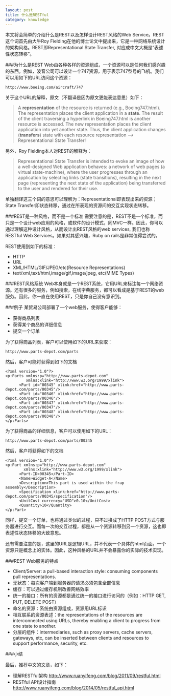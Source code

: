 ```yaml
---
layout: post
title: 什么是RESTful
category: knowledge
---
```


本文将会简单的介绍什么是REST以及怎样设计REST风格的Web Service。REST这个词首先由大牛Roy Fielding在他的博士论文中提出来，它是一种网络系统设计的架构风格。REST即Representational State Transfer, 对应成中文大概是“表述性状态转移”。

###为什么是REST
Web由各种各样的资源组成，一个资源可以是任何我们感兴趣的东西。例如，波音公司可以设计一个747资源，用于表示747型号的飞机。我们可以用如下的URL访问这个资源：
	
	http://www.boeing.com/aircraft/747

关于这个URL的解释，原文（不翻译是因为原文更能表达意思）如下：

>A **representation** of the resource is returned (e.g., Boeing747.html). The representation places the client
application in a **state**. The result of the client traversing a hyperlink in Boeing747.html is another resource is accessed. The new representation places the client application into yet another state. Thus, the client application changes (**transfers**) state with each resource representation --> Representational State
Transfer!

另外，Roy Fielding本人对REST的解释为：
> Representational State Transfer is intended to evoke an image of how a well-designed Web application
behaves: a network of web pages (a virtual state-machine), where the user progresses through an
application by selecting links (state transitions), resulting in the next page (representing the next state of
the application) being transferred to the user and rendered for their use.

单独翻译这三个词的意思可以理解为：Representational即表现出来的资源；State Transfer即状态转移，通过在所表现的资源间的交互实现状态转移。

###REST是一种风格，而不是一个标准
需要注意的是，REST不是一个标准，而只是一个设计web应用的风格，或软件的设计模式，同MVC一样。因此，你可以通过理解这种设计风格，从而设计出REST风格的web services, 我们也称RESTful Web Services。如果对其感兴趣，Ruby on rails是非常值得尝试的。

REST使用到如下的标准：

- HTTP
- URL
- XML/HTML/GIF/JPEG/etc(Resource Representations)
- text/xml,text/html,image/gif,image/jpeg, etc(MIME Types)

###REST风格系统
Web本身就是一个REST系统，它用URL来标注每一个网络资源。还有很多的服务，例如搜索，在线字典服务，都可以看成是基于REST的web服务。因此，你一直在使用REST，只是你自己没有意识到。

###例子
某贸易公司部署了一个web服务，使得客户能够：

- 获得商品列表
- 获得某个商品的详细信息
- 提交一个订单

为了获得商品列表，客户可以使用如下的URL来获取：

	http://www.parts-depot.com/parts

然后，客户可能将获得到如下的文档

	<?xml version="1.0"?>
	<p:Parts xmlns:p="http://www.parts-depot.com" 
	         xmlns:xlink="http://www.w3.org/1999/xlink">
	      <Part id="00345" xlink:href="http://www.parts-depot.com/parts/00345"/>
	      <Part id="00346" xlink:href="http://www.parts-depot.com/parts/00346"/>
	      <Part id="00347" xlink:href="http://www.parts-depot.com/parts/00347"/>
	      <Part id="00348" xlink:href="http://www.parts-depot.com/parts/00348"/>
	</p:Parts>

为了获得商品的详细信息，客户可以使用如下的URL：

	http://www.parts-depot.com/parts/00345

然后，客户将获得如下的文档

	<?xml version="1.0"?>
	<p:Part xmlns:p="http://www.parts-depot.com"   
	        xmlns:xlink="http://www.w3.org/1999/xlink">
	      <Part-ID>00345</Part-ID>
	      <Name>Widget-A</Name>
	      <Description>This part is used within the frap assembly</Description>
	      <Specification xlink:href="http://www.parts-depot.com/parts/00345/specification"/>
	      <UnitCost currency="USD">0.10</UnitCost>
	      <Quantity>10</Quantity>
	</p:Part>

同样，提交一个订单，也将通过类似的过程，只不过换成了HTTP POST方式与服务器进行交互。而每一次的交互过程，都是从一个资源转移到另一个资源，这也即表述性状态转移的大致意思。

还有需要注意的是，这里的URL是逻辑URL，并不代表一个具体的html页面。一个资源只是概念上的实体。因此，这种风格的URL并不会暴露你的实际的技术实现。

###REST Web服务的特点

- Client/Server: a pull-based interaction style: consuming components pull representations.
- 无状态：每次客户端到服务器的请求必须包含全部信息
- 缓存：可以通过缓存机制改善网络效率
- 统一的接口：所有的资源都是通过统一的接口进行访问的（例如：HTTP GET, PUT, DELETE POST）
- 命名的资源：系统由资源组成，资源用URL标识
- 相互联系的资源表述：the representations of the resources are interconnected using URLs, thereby enabling a client to progress from one state to another.
- 分层的组件：intermediaries, such as proxy servers, cache servers, gateways, etc, can be inserted between clients and resources to support performance, security, etc.

###小结

最后，推荐中文的文章，如下：

- 理解RESTful架构 <http://www.ruanyifeng.com/blog/2011/09/restful.html>
- RESTful API设计指南 <http://www.ruanyifeng.com/blog/2014/05/restful_api.html>